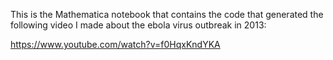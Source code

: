 This is the Mathematica notebook that contains the code that generated the following video I made about the ebola virus outbreak in 2013:

https://www.youtube.com/watch?v=f0HqxKndYKA
